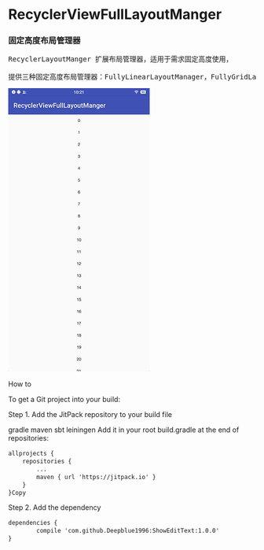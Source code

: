 # RecyclerViewFullLayoutManger
### 固定高度布局管理器

<pre>RecyclerLayoutManger 扩展布局管理器，适用于需求固定高度使用，

提供三种固定高度布局管理器：FullyLinearLayoutManager，FullyGridLayoutManager，ExStaggeredGridLayoutManager</pre>

![Image text](https://raw.githubusercontent.com/Deepblue1996/RecyclerViewFullLayoutManger/master/20180205102241.jpg)

How to

To get a Git project into your build:

Step 1. Add the JitPack repository to your build file

gradle
maven
sbt
leiningen
Add it in your root build.gradle at the end of repositories:

	allprojects {
		repositories {
			...
			maven { url 'https://jitpack.io' }
		}
	}Copy
Step 2. Add the dependency

	dependencies {
	        compile 'com.github.Deepblue1996:ShowEditText:1.0.0'
	}
